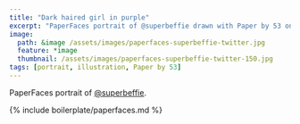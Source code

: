 ```yaml
---
title: "Dark haired girl in purple"
excerpt: "PaperFaces portrait of @superbeffie drawn with Paper by 53 on an iPad."
image: 
  path: &image /assets/images/paperfaces-superbeffie-twitter.jpg 
  feature: *image
  thumbnail: /assets/images/paperfaces-superbeffie-twitter-150.jpg
tags: [portrait, illustration, Paper by 53]
---
```


PaperFaces portrait of [@superbeffie](https://twitter.com/superbeffie).

{% include boilerplate/paperfaces.md %}
